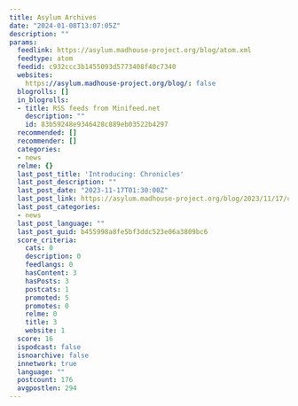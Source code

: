 ```yaml
---
title: Asylum Archives
date: "2024-01-08T13:07:05Z"
description: ""
params:
  feedlink: https://asylum.madhouse-project.org/blog/atom.xml
  feedtype: atom
  feedid: c932ccc3b1455093d5773408f40c7340
  websites:
    https://asylum.madhouse-project.org/blog/: false
  blogrolls: []
  in_blogrolls:
  - title: RSS feeds from Minifeed.net
    description: ""
    id: 83b59248e9346428c889eb03522b4297
  recommended: []
  recommender: []
  categories:
  - news
  relme: {}
  last_post_title: 'Introducing: Chronicles'
  last_post_description: ""
  last_post_date: "2023-11-17T01:30:00Z"
  last_post_link: https://asylum.madhouse-project.org/blog/2023/11/17/chronicles/
  last_post_categories:
  - news
  last_post_language: ""
  last_post_guid: b455998a8fe5bf3ddc523e06a3809bc6
  score_criteria:
    cats: 0
    description: 0
    feedlangs: 0
    hasContent: 3
    hasPosts: 3
    postcats: 1
    promoted: 5
    promotes: 0
    relme: 0
    title: 3
    website: 1
  score: 16
  ispodcast: false
  isnoarchive: false
  innetwork: true
  language: ""
  postcount: 176
  avgpostlen: 294
---
```

